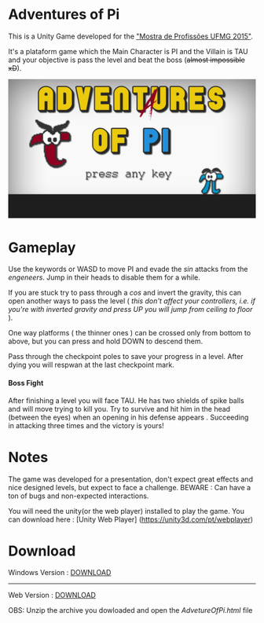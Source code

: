 # Adventures of Pi

This is a Unity Game developed for the ["Mostra de Profissões UFMG 2015"](https://www2.ufmg.br/mostradasprofissoes).

It's a plataform game which the Main Character is PI and the Villain is TAU and your objective is pass the level and beat the boss (~~almost impossible xD~~).

![TitleScreen](https://raw.githubusercontent.com/leafarTHENERD/Adventures-of-Pi/master/Assets/Sprites/Images/TitleScreenFinal.png)

# Gameplay
Use the keywords or WASD to move PI and evade the *sin* attacks from the *engeneers*. Jump in their heads to disable them for a while. 

If you are stuck try to pass through a *cos* and invert the gravity, this can open another ways to pass the level ( *this don't affect your controllers, i.e. if you're with inverted gravity and press UP you will jump from ceiling to floor* ).

One way platforms ( the thinner ones ) can be crossed only from bottom to above, but you can press and hold DOWN to descend them.

Pass through the checkpoint poles to save your progress in a level. After dying you will respwan at the last checkpoint mark.
#### Boss Fight
After finishing a level you will face TAU. He has two shields of spike balls and will move trying to kill you. Try to survive and hit him in the head (between the eyes) when an opening in his defense appears . Succeeding in attacking three times and the victory is yours!

# Notes

The game was developed for a presentation, don't expect great effects and nice designed levels, but expect to face a challenge.
BEWARE : Can have a ton of bugs and non-expected interactions. 

You will need the unity(or the web player) installed to play the game. You can download here : [Unity Web Player] (https://unity3d.com/pt/webplayer)

# Download
Windows Version : 
[DOWNLOAD](https://github.com/leafarTHENERD/Adventures-of-Pi/blob/master/AdventuresOfPi.exe?raw=true)

---

Web Version : 
[DOWNLOAD](https://github.com/leafarTHENERD/Adventures-of-Pi/blob/master/AdvetureOfPi.zip?raw=true)

OBS: Unzip the archive you dowloaded and open the *AdvetureOfPi.html* file

# 
